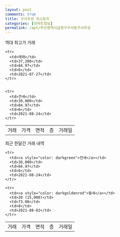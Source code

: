 ```yaml
---
layout: post
comments: true
title: 구서우성 히스토리
categories: [아파트정보]
permalink: /apt/부산광역시금정구구서동구서우성
---
```


역대 최고가 거래
<table class="sortable">
    <tr>
      <td>거래</td>
      <td>가격</td>
      <td>면적</td>
      <td>층</td>
      <td>거래일</td>
    </tr>
    
    <tr>
      <td>매매</td>
      <td>37,200</td>
      <td>84.97</td>
      <td>6</td>
      <td>2021-07-27</td>
    </tr>
        
    
    <tr>
      <td>전세</td>
      <td>30,000</td>
      <td>84.97</td>
      <td>6</td>
      <td>2021-08-24</td>
    </tr>
        
    
</table>

최근 한달간 거래 내역

<font size='small'>
<table class="sortable">
    <tr>
      <td>거래</td>
      <td>가격</td>
      <td>면적</td>
      <td>층</td>
      <td>거래일</td>
    </tr>

    <tr>
      <td><a style="color: darkgreen">전세</a></td>
      <td>30,000</td>
      <td>84.97</td>
      <td>6</td>
      <td>2021-08-24</td>
    </tr>
      
    <tr>
      <td><a style="color: darkgoldenrod">월세</a></td>
      <td>20 (15,000)</td>
      <td>73.08</td>
      <td>8</td>
      <td>2021-08-02</td>
    </tr>
      
</table>
</font>

